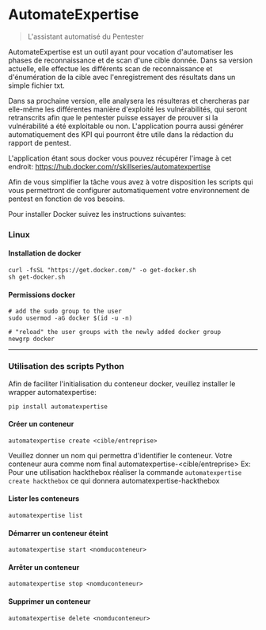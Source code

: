# AutomateExpertise

> L'assistant automatisé du Pentester

AutomateExpertise est un outil ayant pour vocation d'automatiser les phases de reconnaissance et de scan d'une cible donnée.
Dans sa version actuelle, elle effectue les différents scan de reconnaissance et d'énumération de la cible avec l'enregistrement des résultats dans un simple fichier txt.

Dans sa prochaine version, elle analysera les résulteras et chercheras par elle-même les différentes manière d'exploité les vulnérabilités, qui seront retranscrits afin que le pentester puisse essayer de prouver si la vulnérabilité a été exploitable ou non.
L'application pourra aussi générer automatiquement des KPI qui pourront être utile dans la rédaction du rapport de pentest.

L'application étant sous docker vous pouvez récupérer l'image à cet endroit: https://hub.docker.com/r/skillseries/automatexpertise

Afin de vous simplifier la tâche vous avez à votre disposition les scripts qui vous permettront de configurer automatiquement votre environnement de pentest en fonction de vos besoins.

Pour installer Docker suivez les instructions suivantes:

### Linux

#### Installation de docker

```
curl -fsSL "https://get.docker.com/" -o get-docker.sh
sh get-docker.sh
```

#### Permissions docker

```
# add the sudo group to the user
sudo usermod -aG docker $(id -u -n)

# "reload" the user groups with the newly added docker group
newgrp docker
```

---

### Utilisation des scripts Python

Afin de faciliter l'initialisation du conteneur docker, veuillez installer le wrapper automatexpertise:

```
pip install automatexpertise
```

#### Créer un conteneur
```
automatexpertise create <cible/entreprise>
```
Veuillez donner un nom qui permettra d'identifier le conteneur. Votre conteneur aura comme nom final automatexpertise-<cible/entreprise>
Ex: Pour une utilisation hackthebox réaliser la commande `automatexpertise create hackthebox` ce qui donnera automatexpertise-hackthebox


#### Lister les conteneurs
```
automatexpertise list
```

#### Démarrer un conteneur éteint
```
automatexpertise start <nomduconteneur>
```

#### Arrêter un conteneur
```
automatexpertise stop <nomduconteneur>
```

#### Supprimer un conteneur
```
automatexpertise delete <nomduconteneur>
```


